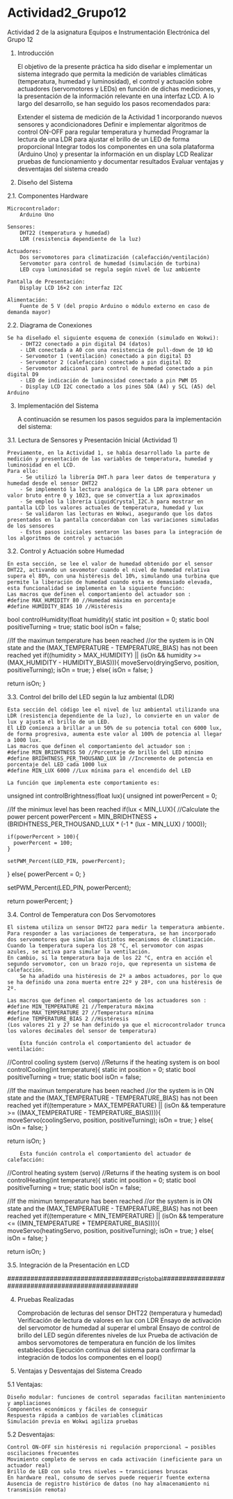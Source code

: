 # Actividad2_Grupo12
Actividad 2 de la asignatura Equipos e Instrumentación Electrónica del Grupo 12

1. Introducción

	El objetivo de la presente práctica ha sido diseñar e implementar un sistema integrado que permita la medición de variables climáticas (temperatura, humedad y luminosidad), el control y actuación sobre actuadores (servomotores y LEDs) en función de dichas mediciones, y la presentación de la información relevante en una interfaz LCD. A lo largo del desarrollo, se han seguido los pasos recomendados para:
	
	Extender el sistema de medición de la Actividad 1 incorporando nuevos sensores y acondicionadores
	Definir e implementar algoritmos de control ON-OFF para regular temperatura y humedad
	Programar la lectura de una LDR para ajustar el brillo de un LED de forma proporcional
	Integrar todos los componentes en una sola plataforma (Arduino Uno) y presentar la información en un display LCD
	Realizar pruebas de funcionamiento y documentar resultados
	Evaluar ventajas y desventajas del sistema creado

2. Diseño del Sistema

2.1. Componentes Hardware

	Microcontrolador:
		Arduino Uno
	
	Sensores:
		DHT22 (temperatura y humedad)
		LDR (resistencia dependiente de la luz)
	
	Actuadores:
		Dos servomotores para climatización (calefacción/ventilación)
		Servomotor para control de humedad (simulación de turbina)
		LED cuya luminosidad se regula según nivel de luz ambiente

	Pantalla de Presentación:
		Display LCD 16×2 con interfaz I2C
	
	Alimentación:
		Fuente de 5 V (del propio Arduino o módulo externo en caso de demanda mayor)

2.2. Diagrama de Conexiones

	Se ha diseñado el siguiente esquema de conexión (simulado en Wokwi):
		- DHT22 conectado a pin digital D4 (datos)
		- LDR conectada a A0 con una resistencia de pull-down de 10 kΩ
		- Servomotor 1 (ventilación) conectado a pin digital D3
		- Servomotor 2 (calefacción) conectado a pin digital D2
		- Servomotor adicional para control de humedad conectado a pin digital D9
		- LED de indicación de luminosidad conectado a pin PWM D5
		- Display LCD I2C conectado a los pines SDA (A4) y SCL (A5) del Arduino

3. Implementación del Sistema

	A continuación se resumen los pasos seguidos para la implementación del sistema:

3.1. Lectura de Sensores y Presentación Inicial (Actividad 1)

	Previamente, en la Actividad 1, se había desarrollado la parte de medición y presentación de las variables de temperatura, humedad y luminosidad en el LCD.
 	Para ello:
		- Se utilizó la librería DHT.h para leer datos de temperatura y humedad desde el sensor DHT22
		- Se implementó la lectura analógica de la LDR para obtener un valor bruto entre 0 y 1023, que se convertía a lux aproximados
		- Se empleó la librería LiquidCrystal_I2C.h para mostrar en pantalla LCD los valores actuales de temperatura, humedad y lux
		- Se validaron las lecturas en Wokwi, asegurando que los datos presentados en la pantalla concordaban con las variaciones simuladas de los sensores
		- Estos pasos iniciales sentaron las bases para la integración de los algoritmos de control y actuación

3.2. Control y Actuación sobre Humedad

	En esta sección, se lee el valor de humedad obtenido por el sensor DHT22, activando un sevomotor cuando el nivel de humedad relativa supera el 80%, con una histéresis del 10%, simulando una turbina que permite la liberación de humedad cuando esta es demasiado elevada, esta funcionalidad se implementa en la siguiente función:
	Las macros que definen el comportamiento del actuador son :
 	#define MAX_HUMIDITY 80 //Humedad máxima en porcentaje
	#define HUMIDITY_BIAS 10 //Histéresis

bool controlHumidity(float humidity){
  static int position = 0;
  static bool positiveTurning = true;
  static bool isOn = false;

  //If the maximun temperature has been reached
  //or the system is in ON state and the (MAX_TEMPERATURE - TEMPERATURE_BIAS) has not been reached yet
  if((humidity > MAX_HUMIDITY) || (isOn && humidity >= (MAX_HUMIDITY - HUMIDITY_BIAS))){
    moveServo(dryingServo, position, positiveTurning);
    isOn = true;
  }
  else{
    isOn = false;
  }

  return isOn;
}

3.3. Control del brillo del LED según la luz ambiental (LDR)

	Esta sección del código lee el nivel de luz ambiental utilizando una LDR (resistencia dependiente de la luz), lo convierte en un valor de lux y ajusta el brillo de un LED.
 	El LED comienza a brillar a un 50% de su potencia total con 6000 lux, de forma progresiva, aumenta este valor al 100% de potencia al llegar a 1000 lux.
	Las macros que definen el comportamiento del actuador son :
 	#define MIN_BRIDHTNESS 50 //Porcentaje de brillo del LED mínimo
	#define BRIDHTNESS_PER_THOUSAND_LUX 10 //Incremento de potencia en porcentaje del LED cada 1000 lux
	#define MIN_LUX 6000 //Lux mínima para el encendido del LED
  
  	La función que implementa este comportamiento es:
	
  unsigned int controlBrightness(float lux){
  unsigned int powerPercent = 0;

  //If the minimux level has been reached
  if(lux < MIN_LUX){
    //Calculate the power percent
    powerPercent = MIN_BRIDHTNESS + (BRIDHTNESS_PER_THOUSAND_LUX * (-1 * (lux - MIN_LUX) / 1000));

    if(powerPercent > 100){
      powerPercent = 100;
    }

    setPWM_Percent(LED_PIN, powerPercent);
  }
  else{
    powerPercent = 0;
  }

  setPWM_Percent(LED_PIN, powerPercent);

  return powerPercent;
}

3.4. Control de Temperatura con Dos Servomotores
	
	El sistema utiliza un sensor DHT22 para medir la temperatura ambiente. 
 	Para responder a las variaciones de temperatura, se han incorporado dos servomotores que simulan distintos mecanismos de climatización. 
  	Cuando la temperatura supera los 28 °C, el servomotor con aspas azules, se activa para simular la ventilación. 
   	En cambio, si la temperatura baja de los 22 °C, entra en acción el segundo servomotor, con un brazo rojo, que representa un sistema de calefacción. 
    	Se ha añadido una histéresis de 2º a ambos actuadores, por lo que se ha definido una zona muerta entre 22º y 28º, con una histéresis de 2º.

	Las macros que definen el comportamiento de los actuadores son :
 	#define MIN_TEMPERATURE 21 //Temperatura máxima
	#define MAX_TEMPERATURE 27 //Temperatura mínima
	#define TEMPERATURE_BIAS 2 //Histéresis
  	(Los valores 21 y 27 se han definido ya que el microcontrolador trunca los valores decimales del sensor de temperatura)

     	Esta función controla el comportamiento del actuador de ventilación:
	
//Control cooling system (servo)
//Returns if the heating system is on
bool controlCooling(int temperature){
  static int position = 0;
  static bool positiveTurning = true;
  static bool isOn = false;

  //If the maximun temperature has been reached
  //or the system is in ON state and the (MAX_TEMPERATURE - TEMPERATURE_BIAS) has not been reached yet
  if((temperature > MAX_TEMPERATURE) || (isOn && temperature >= ((MAX_TEMPERATURE - TEMPERATURE_BIAS)))){
    moveServo(coolingServo, position, positiveTurning);
    isOn = true;
  }
  else{
    isOn = false;
  }

  return isOn;
}


      	Esta función controla el comportamiento del actuador de calefacción:

//Control heating system (servo)
//Returns if the heating system is on
bool controlHeating(int temperature){
  static int position = 0;
  static bool positiveTurning = true;
  static bool isOn = false;

  //If the minimun temperature has been reached
  //or the system is in ON state and the (MAX_TEMPERATURE - TEMPERATURE_BIAS) has not been reached yet
  if((temperature < MIN_TEMPERATURE) || (isOn && temperature <= ((MIN_TEMPERATURE + TEMPERATURE_BIAS)))){
    moveServo(heatingServo, position, positiveTurning);
    isOn = true;
  }
  else{
    isOn = false;
  }

  return isOn;
}

3.5. Integración de la Presentación en LCD

##################################cristobal##################################################

4. Pruebas Realizadas

	Comprobación de lecturas del sensor DHT22 (temperatura y humedad)
	Verificación de lectura de valores en lux con LDR
	Ensayo de activación del servomotor de humedad al superar el umbral
	Ensayo de control de brillo del LED según diferentes niveles de lux
	Prueba de activación de ambos servomotores de temperatura en función de los límites establecidos
	Ejecución continua del sistema para confirmar la integración de todos los componentes en el loop()

5. Ventajas y Desventajas del Sistema Creado

5.1 Ventajas:

	Diseño modular: funciones de control separadas facilitan mantenimiento y ampliaciones
	Componentes económicos y fáciles de conseguir
	Respuesta rápida a cambios de variables climáticas
	Simulación previa en Wokwi agiliza pruebas

5.2 Desventajas:

	Control ON-OFF sin histéresis ni regulación proporcional → posibles oscilaciones frecuentes
	Movimiento completo de servos en cada activación (ineficiente para un actuador real)
	Brillo de LED con solo tres niveles → transiciones bruscas
	En hardware real, consumo de servos puede requerir fuente externa
	Ausencia de registro histórico de datos (no hay almacenamiento ni transmisión remota)

